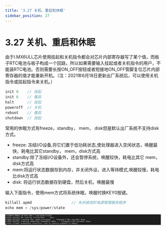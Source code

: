 ```yaml
---
title: '3.27 关机、重启和休眠'
sidebar_position: 27
---
```


# 3.27 关机、重启和休眠

由于I.MX6ULL芯片使用挂起和关机指令都会对芯片内部寄存器写了某个值，而板子RTC电池与板子构成一个回路，所以如果需要输入挂起或者关机指令的用户，不能装RTC电池。否则需要长按ON_OFF按钮或者短接地ON_OFF管脚复位芯片内部寄存器的值才能重新开机。（注：2021年6月18日更新出厂系统后，可以使用关机指令或挂起指令来关机。）
```c#
init 0    // 挂起
init 6    // 重启
halt      // 挂起
poweroff  // 关机
reboot    // 重启
shutdown  // 挂起
```

常用的休眠方式有freeze，standby， mem， disk但是默认出厂系统不支持disk方式。

+ freeze: 冻结I/O设备,将它们置于低功耗状态,使处理器进入空闲状态，唤醒最快，耗电比其它standby， mem，disk方式高
+ standby:除了冻结I/O设备外，还会暂停系统，唤醒较快，耗电比其它 mem， disk方式高
+ mem:将运行状态数据存到内存，并关闭外设，进入等待模式,唤醒较慢，耗电比disk方式高
+ disk: 将运行状态数据存到硬盘，然后关机，唤醒最慢

输入下面指令，使用mem方式将系统休眠，唤醒时换KEY0按键。
```c#
killall apmd                  // 先杀掉进阶电源管理服务程序
echo mem > /sys/power/state
```

![3.27.1](./img/3.27.1.png)






